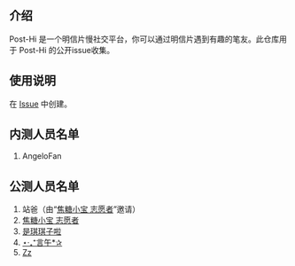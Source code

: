 ## 介绍
Post-Hi 是一个明信片慢社交平台，你可以通过明信片遇到有趣的笔友。此仓库用于 Post-Hi 的公开issue收集。

## 使用说明

在 [Issue](https://gitee.com/post-hi/issue/issues) 中创建。

## 内测人员名单

1. AngeloFan


## 公测人员名单

1. 站爸（由“[焦糖小宝 志愿者](https://www.icardyou.icu/userInfo/homePage?userId=40014)”邀请）
2. [焦糖小宝 志愿者](https://www.icardyou.icu/userInfo/homePage?userId=40014)
3. [是琪琪子啦](https://www.icardyou.icu/userInfo/homePage?userId=40672)
4. [⋆‧₊⁺言午*✰](https://www.icardyou.icu/userInfo/homePage?userId=41024)
5. [Zz](https://www.icardyou.icu/userInfo/homePage?userId=41386)
